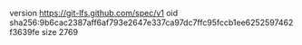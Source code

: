 version https://git-lfs.github.com/spec/v1
oid sha256:9b6cac2387aff6af793e2647e337ca97dc7ffc95fccb1ee6252597462f3639fe
size 2769
